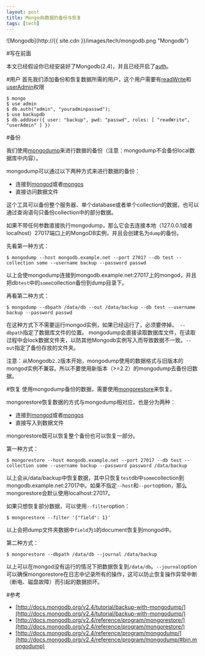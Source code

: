 ```yaml
---
layout: post
title: Mongodb数据的备份与恢复
tags: [tech]
---
```


![Mongodb](http://{{ site.cdn }}/images/tech/mongodb.png "Mongodb")

#写在前面

本文已经假设你已经安装好了Mongodb(2.4)，并且已经开启了[auth](http://docs.mongodb.org/v2.4/reference/configuration-options/#auth)。

#用户
首先我们添加备份和恢复数据所需的用户，这个用户需要有[readWrite](http://docs.mongodb.org/v2.4/reference/user-privileges/#readWrite)和[userAdmin](http://docs.mongodb.org/v2.4/reference/user-privileges/#userAdmin)权限

	$ mongo
	$ use admin
	$ db.auth("admin", "youradminpasswd");
	$ use backupdb
	$ db.addUser({ user: "backup", pwd: "passwd", roles: [ "readWrite", "userAdmin" ] })

#备份

我们使用[mongodump](http://docs.mongodb.org/v2.4/reference/program/mongodump/#bin.mongodump)来进行数据的备份（注意：mongodump不会备份local数据库中内容）。

mongodump可以通过以下两种方式来进行数据的备份：

* 连接到[mongod](http://docs.mongodb.org/v2.4/reference/program/mongod/#bin.mongod)或者[mongos](http://docs.mongodb.org/v2.4/reference/program/mongos/#bin.mongos)
* 直接访问数据文件

这个工具可以备份整个服务器、单个database或者单个collection的数据，也可以通过查询语句只备份collection中的部分数据。

如果不带任何参数直接执行mongodump，那么它会去连接本地（127.0.0.1或者localhost）27017端口上的MongoDB实例，并且会创建名为```dump```的备份。

先看第一种方式：

	$ mongodump --host mongodb.example.net --port 27017 --db test --collection some --username backup --password passwd

以上会使mongodump连接到mongodb.example.net:27017上的mongod，并且把db```test```中的```some```collection备份到dump目录下。

再看第二种方式：

	$ mongodump --dbpath /data/db --out /data/backup --db test --username backup --password passwd
	
在这种方式下不需要运行mongod实例，如果已经运行了，必须要停掉。``` --dbpath```指定了数据库文件的位置。 mongodump会直接读取数据库文件，在读取过程中会lock数据文件夹，以防其他Mongodb实例写入而导致数据不一致。```--out```指定了备份存放的文件夹。

注意：从Mongodb```2.2```版本开始，mongodump使用的数据格式与旧版本的mongod实例不兼容。所以不要使用新版本（>=2.2）的mongodump去备份旧数据。

#恢复
使用mongodump备份的数据，需要使用[mongorestore](http://docs.mongodb.org/v2.4/reference/program/mongorestore/#bin.mongorestore)来恢复。

mongorestore恢复数据的方式与mongodump相对应，也是分为两种：

* 连接到[mongod](http://docs.mongodb.org/v2.4/reference/program/mongod/#bin.mongod)或者[mongos](http://docs.mongodb.org/v2.4/reference/program/mongos/#bin.mongos)
* 直接写入到数据文件

mongorestore既可以恢复整个备份也可以恢复一部分。

第一种方式：

	$ mongorestore --host mongodb.example.net --port 27017 --db test --collection some --username backup --password password /data/backup

以上会从/data/backup中恢复数据，其中只恢复```test```db中```some```collection到mongodb.example.net:27017中。如果不指定```--host```和```--port```option，那么mongorestore会默认使用localhost:27017。

如果只想恢复部分数据，可以使用```--filter```option：

	$ mongorestore --filter '{"field": 1}'

以上会把dump文件夹数据中```field```为```1```的document恢复到mongod中。

第二种方式：

	$ mongorestore --dbpath /data/db --journal /data/backup

以上可以在mongod没有运行的情况下把数据恢复到```/data/db```。```--journal```option可以确保mongorestore在日志中记录所有的操作，这可以防止恢复操作异常中断（断电、磁盘故障）而引起的数据损坏。

#参考

* [http://docs.mongodb.org/v2.4/tutorial/backup-with-mongodump/](http://docs.mongodb.org/v2.4/tutorial/backup-with-mongodump/)
* [http://docs.mongodb.org/v2.4/reference/program/mongorestore/](http://docs.mongodb.org/v2.4/reference/program/mongorestore/)
* [http://docs.mongodb.org/v2.4/reference/program/mongodump/](http://docs.mongodb.org/v2.4/reference/program/mongodump/#bin.mongodump)
